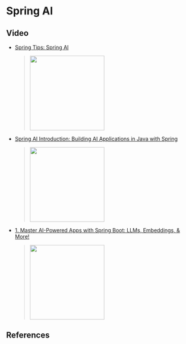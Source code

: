 # Spring AI

## Video
 * [Spring Tips: Spring AI](https://www.youtube.com/watch?v=aNKDoiOUo9M)
	> [<img src="https://img.youtube.com/vi/aNKDoiOUo9M/0.jpg" width="200">](https://www.youtube.com/watch?v=aNKDoiOUo9M "Spring Tips: Spring AI by SpringDeveloper 48,539 views 22 minutes")
 * [Spring AI Introduction: Building AI Applications in Java with Spring](https://www.youtube.com/watch?v=yyvjT0v3lpY)
	> [<img src="https://img.youtube.com/vi/yyvjT0v3lpY/0.jpg" width="200">](https://www.youtube.com/watch?v=yyvjT0v3lpY "For the longest time if you wanted to work with Machine Learning you were using Python. That was because python had a lot a really great set of tools for working in this space. Now that we have LLMs like Open AI’s GPT-4 where the P stands for pre-trained we can simply call them like we would any other API. Java is everywhere in the enterprise and we need to start thinking about how to integrate these capabilities into our applications by Dan Vega 12K views 17 minutes, 46 seconds")
 * [1. Master AI-Powered Apps with Spring Boot: LLMs, Embeddings, & More!](https://www.youtube.com/watch?v=BOMar3tN3Cw)
	> [<img src="https://img.youtube.com/vi/BOMar3tN3Cw/0.jpg" width="200">](https://www.youtube.com/watch?v=BOMar3tN3Cw "Master AI-Powered Apps with Spring Boot: LLMs, Embeddings, & More! by Code With Bisky 83 views 13 minutes, 51 seconds")

## References